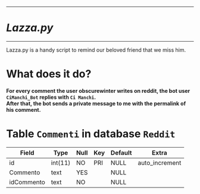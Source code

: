 ***
# *Lazza.py*

***
Lazza.py is a handy script to remind our beloved friend that we miss him.
# What does it do?


#### For every comment the user obscurewinter writes on reddit, the bot user `CiManchi_Bot` replies with `Ci Manchi`.<br> After that, the bot sends a private message to me with the permalink of his comment.

# Table `Commenti` in database `Reddit`
| Field      | Type    | Null | Key | Default | Extra          |
|------------|---------|------|-----|---------|----------------|
| id         | int(11) | NO   | PRI | NULL    | auto_increment |
| Commento   | text    | YES  |     | NULL    |                |
| idCommento | text    | NO   |     | NULL    |                |

